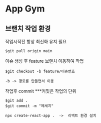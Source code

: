 # App Gym

##  브랜치 작업 환경

작업시작전 항상 최신화 유지 필요

```
$git pull origin main
```

이슈 생성 후 feature 브랜치 이동하여 작업

```
$git checkout -b feature/이슈번호

-b -> 경로를 만들면서 이동
```

작업후 commit
***커밋은 작업의 단위

```
$git add .
$git commit -m "메세지"
```

```
npx create-react-app .  ->  리액트 환경 설치
```
